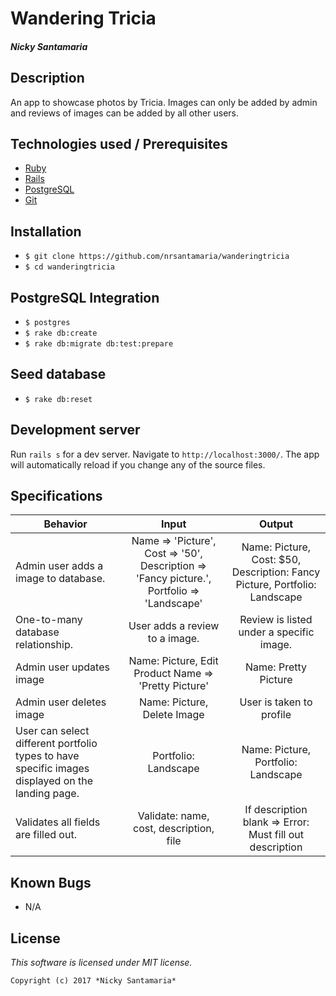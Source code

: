 # Wandering Tricia

#### _Nicky Santamaria_

## Description

An app to showcase photos by Tricia. Images can only be added by admin and reviews of images can be added by all other users.

## Technologies used / Prerequisites

* [Ruby](https://www.ruby-lang.org/en/downloads/)
* [Rails](http://rubyonrails.org/)
* [PostgreSQL](https://www.postgresql.org/docs/9.2/static/app-psql.html)
* [Git](https://git-scm.com/)

## Installation

* `$ git clone https://github.com/nrsantamaria/wanderingtricia`
* `$ cd wanderingtricia`

## PostgreSQL Integration
* `$ postgres`
* `$ rake db:create`
* `$ rake db:migrate db:test:prepare`

## Seed database
* `$ rake db:reset`

## Development server

Run `rails s` for a dev server. Navigate to `http://localhost:3000/`. The app will automatically reload if you change any of the source files.

## Specifications

| Behavior |  Input   |  Output  |
|----------|:--------:|:--------:|
|Admin user adds a image to database.|Name => 'Picture', Cost => '50', Description => 'Fancy picture.', Portfolio => 'Landscape'| Name: Picture, Cost: $50, Description: Fancy Picture, Portfolio: Landscape
|One-to-many database relationship. |User adds a review to a image.|Review is listed under a specific image.|
|Admin user updates image|Name: Picture, Edit Product Name => 'Pretty Picture'|Name: Pretty Picture|
|Admin user deletes image| Name: Picture, Delete Image|User is taken to profile|
|User can select different portfolio types to have specific images displayed on the landing page.|Portfolio: Landscape |Name: Picture, Portfolio: Landscape|
|Validates all fields are filled out.|Validate: name, cost, description, file|If description blank => Error: Must fill out description|

## Known Bugs
* N/A

## License

*This software is licensed under MIT license.*

```
Copyright (c) 2017 *Nicky Santamaria*
```
